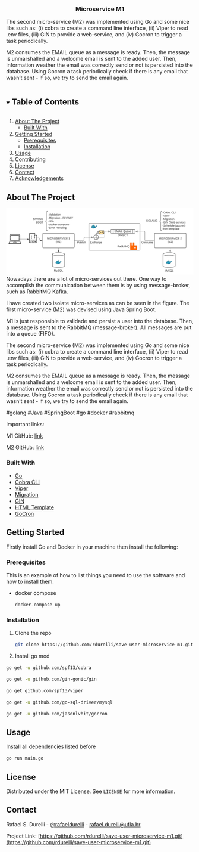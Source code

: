 





<p align="center">
  

<h3 align="center">Microservice M1</h3>

The second micro-service (M2) was implemented using Go and some nice libs such as: (i) cobra to create a command line interface, (ii) Viper to read .env files, (iii) GIN to provide a web-service, and (iv) Gocron to trigger a task periodically. 

M2 consumes the EMAIL queue as a message is ready. Then, the message is unmarshalled and a welcome email is sent to the added user. Then, information weather the email was correctly send or not is persisted into the database. Using Gocron a task periodically check if there is any email that wasn’t sent - if so, we try to send the email again.

</p>



<!-- TABLE OF CONTENTS -->
<details open="open">
  <summary><h2 style="display: inline-block">Table of Contents</h2></summary>
  <ol>
    <li>
      <a href="#about-the-project">About The Project</a>
      <ul>
        <li><a href="#built-with">Built With</a></li>
      </ul>
    </li>
    <li>
      <a href="#getting-started">Getting Started</a>
      <ul>
        <li><a href="#prerequisites">Prerequisites</a></li>
        <li><a href="#installation">Installation</a></li>
      </ul>
    </li>
    <li><a href="#usage">Usage</a></li>
    <li><a href="#contributing">Contributing</a></li>
    <li><a href="#license">License</a></li>
    <li><a href="#contact">Contact</a></li>
    <li><a href="#acknowledgements">Acknowledgements</a></li>
  </ol>
</details>




<!-- ABOUT THE PROJECT -->
## About The Project
![alt text](https://github.com/rdurelli/save-user-microservice-m1/blob/main/image/arch.png?raw=true)
Nowadays there are a lot of micro-services out there. One way to accomplish the communication between them is by using message-broker, such as RabbitMQ Kafka.

I have created two isolate micro-services as can be seen in the figure. The first micro-service (M2) was devised using Java Spring Boot.

M1 is just responsible to validade and persist a user into the database. Then, a message is sent to the RabbitMQ (message-broker). All messages are put into a queue (FIFO).

The second micro-service (M2) was implemented using Go and some nice libs such as: (i) cobra to create a command line interface, (ii) Viper to read .env files, (iii) GIN to provide a web-service, and (iv) Gocron to trigger a task periodically.

M2 consumes the EMAIL queue as a message is ready. Then, the message is unmarshalled and a welcome email is sent to the added user. Then, information weather the email was correctly send or not is persisted into the database. Using Gocron a task periodically check if there is any email that wasn’t sent - if so, we try to send the email again.

#golang #Java #SpringBoot #go #docker #rabbitmq

Important links:

M1 GitHub: [link](https://github.com/rdurelli/save-user-microservice-m1.git)

M2 GitHub: [link](https://github.com/rdurelli/save-user-microservice-m1.git)


### Built With

* [Go](https://golang.org/)
* [Cobra CLI]()
* [Viper]()
* [Migration]()
* [GIN]()
* [HTML Template]()
* [GoCron]()




<!-- GETTING STARTED -->
## Getting Started

Firstly install Go and Docker in your machine then install the following:

### Prerequisites

This is an example of how to list things you need to use the software and how to install them.
* docker compose
  ```sh
  docker-compose up 
  ```

### Installation

1. Clone the repo
   ```sh
   git clone https://github.com/rdurelli/save-user-microservice-m1.git
   ```
2. Install go mod
  ```sh
  go get -u github.com/spf13/cobra
  ```
  ```sh
  go get -u github.com/gin-gonic/gin
  ```
  ```sh
  go get github.com/spf13/viper
  ```
  ```sh
  go get -u github.com/go-sql-driver/mysql
  ```
  ```sh
  go get -u github.com/jasonlvhit/gocron
  ```




<!-- USAGE EXAMPLES -->
## Usage

Install all dependencies listed before

  ```sh
  go run main.go
  ```


<!-- LICENSE -->
## License

Distributed under the MIT License. See `LICENSE` for more information.



<!-- CONTACT -->
## Contact

Rafael S. Durelli - [@rafaeldurelli](https://twitter.com/rafaeldurelli) - rafael.durelli@ufla.br

Project Link: [https://github.com/rdurelli/save-user-microservice-m1.git](https://github.com/rdurelli/save-user-microservice-m1.git)
